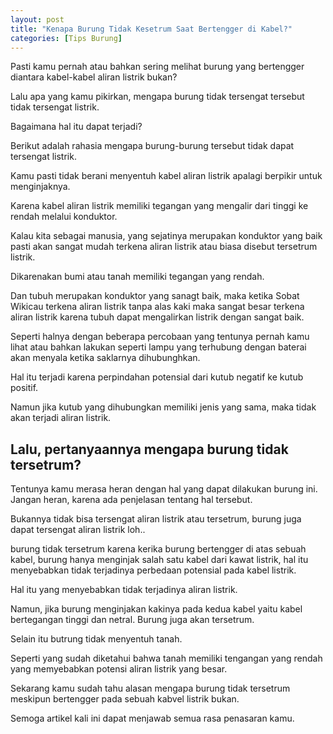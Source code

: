 ```yaml
---
layout: post
title: "Kenapa Burung Tidak Kesetrum Saat Bertengger di Kabel?"
categories: [Tips Burung]
---
```


Pasti kamu pernah atau bahkan sering melihat burung yang bertengger diantara kabel-kabel aliran listrik bukan?

Lalu apa yang kamu pikirkan, mengapa burung tidak tersengat tersebut tidak tersengat listrik.

Bagaimana hal itu dapat terjadi?

Berikut adalah rahasia mengapa burung-burung tersebut tidak dapat tersengat listrik.

Kamu pasti tidak berani menyentuh kabel aliran listrik apalagi berpikir untuk menginjaknya.

Karena kabel aliran listrik memiliki tegangan yang mengalir dari tinggi ke rendah melalui konduktor.

Kalau kita sebagai manusia, yang sejatinya merupakan konduktor yang baik pasti akan sangat mudah terkena aliran listrik atau biasa disebut tersetrum listrik.

Dikarenakan bumi atau tanah memiliki tegangan yang rendah.

Dan tubuh merupakan konduktor yang sanagt baik, maka ketika Sobat Wikicau terkena aliran listrik tanpa alas kaki maka sangat besar terkena aliran listrik karena tubuh dapat mengalirkan listrik dengan sangat baik.

Seperti halnya dengan beberapa percobaan yang tentunya pernah kamu lihat atau bahkan lakukan seperti lampu yang terhubung dengan baterai akan menyala ketika saklarnya dihubunghkan.

Hal itu terjadi karena perpindahan potensial dari kutub negatif ke kutub positif.

Namun jika kutub yang dihubungkan memiliki jenis yang sama, maka tidak akan terjadi aliran listrik.

## Lalu, pertanyaannya mengapa burung tidak tersetrum?

Tentunya kamu merasa heran dengan hal yang dapat dilakukan burung ini. Jangan heran, karena ada penjelasan tentang hal tersebut.

Bukannya tidak bisa tersengat aliran listrik atau tersetrum, burung juga dapat tersengat aliran listrik loh..

burung tidak tersetrum karena kerika burung bertengger di atas sebuah kabel, burung hanya menginjak salah satu kabel dari kawat listrik, hal itu menyebabkan tidak terjadinya perbedaan potensial pada kabel listrik.

Hal itu yang menyebabkan tidak terjadinya aliran listrik.

Namun, jika burung menginjakan kakinya pada kedua kabel yaitu kabel bertegangan tinggi dan netral. Burung juga akan tersetrum.

Selain itu butrung tidak menyentuh tanah.

Seperti yang sudah diketahui bahwa tanah memiliki tengangan yang rendah yang memyebabkan potensi aliran listrik yang besar.

Sekarang kamu sudah tahu alasan mengapa burung tidak tersetrum meskipun bertengger pada sebuah kabvel listrik bukan.

Semoga artikel kali ini dapat menjawab semua rasa penasaran kamu.